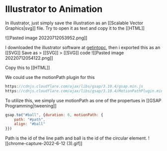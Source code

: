 # Illustrator to Animation
In illustrator, just simply save the illustration as an [[Scalable Vector Graphics|svg]] file. Try to open it as text and copy it to the [[HTML]]

![[Pasted image 20220712053952.png]]

I downloaded the illustrator software at [getintopc](https://getintopc.com/), then i exported this as an [[SVG]]
Save as > [[SVG]] > [[SVG]] code
![[Pasted image 20220712054122.png]]

Copy this to [[HTML]]

We could use the motionPath plugin for this
```js
https://cdnjs.cloudflare.com/ajax/libs/gsap/3.10.4/gsap.min.js
https://cdnjs.cloudflare.com/ajax/libs/gsap/3.10.4/MotionPathPlugin.min.js
```

To utilize this, we simply use motionPath as one of the propertues in [[GSAP Programming|tweening]]
```js
gsap.to("#ball", {duration: 6, motionPath: {
	path: "#path",
	align: "#ball"
}})
```

Path is the id of the line path and ball is the id of the circular element.
![[chrome-capture-2022-6-12 (3).gif]]
